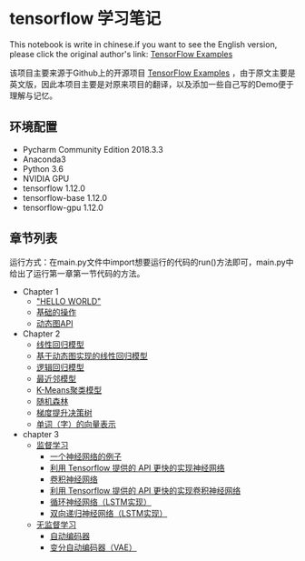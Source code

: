 # tensorflow 学习笔记
This notebook is write in chinese.if you want to see the English version, please click the original author's link:
[TensorFlow Examples](https://github.com/aymericdamien/TensorFlow-Examples#tutorial-index) 

该项目主要来源于Github上的开源项目
[TensorFlow Examples](https://github.com/aymericdamien/TensorFlow-Examples#tutorial-index) ，由于原文主要是英文版，因此本项目主要是对原来项目的翻译，以及添加一些自己写的Demo便于理解与记忆。
## 环境配置
+ Pycharm Community Edition 2018.3.3
+ Anaconda3
+ Python 3.6
+ NVIDIA GPU
+ tensorflow 1.12.0
+ tensorflow-base 1.12.0
+ tensorflow-gpu 1.12.0
## 章节列表
运行方式：在main.py文件中import想要运行的代码的run()方法即可，main.py中给出了运行第一章第一节代码的方法。
+ Chapter 1
    + ["HELLO WORLD"](https://github.com/D-Hsueh/TensorflowLearn/blob/master/chapter1/HelloWorld.py)
    + [基础的操作](https://github.com/D-Hsueh/TensorflowLearn/blob/master/chapter1/BasicOperations.py)
    + [动态图API](https://github.com/D-Hsueh/TensorflowLearn/blob/master/chapter1/BasicEagerAPI.py)
+ Chapter 2
    + [线性回归模型](https://github.com/D-Hsueh/TensorflowLearn/blob/master/chapter2/LinearRegression.py)
    + [基于动态图实现的线性回归模型](https://github.com/D-Hsueh/TensorflowLearn/blob/master/chapter2/LinearRegressionWithEagerAPI.py)
    + [逻辑回归模型](https://github.com/D-Hsueh/TensorflowLearn/blob/master/chapter2/LogisticRegression.py)
    + [最近邻模型](https://github.com/D-Hsueh/TensorflowLearn/blob/master/chapter2/NearestNeighbor.py)
    + [K-Means聚类模型](https://github.com/D-Hsueh/TensorflowLearn/blob/master/chapter2/Kmeans.py)
    + [随机森林](https://github.com/D-Hsueh/TensorflowLearn/blob/master/chapter2/RandomForest.py)
    + [梯度提升决策树](https://github.com/D-Hsueh/TensorflowLearn/blob/master/chapter2/GradientBoostedDecisionTree.py)
    + [单词（字）的向量表示](https://github.com/D-Hsueh/TensorflowLearn/blob/master/chapter2/Word2Vec.py)
+ chapter 3
    + [监督学习](https://github.com/D-Hsueh/TensorflowLearn/tree/master/chapter3/Supervised)
        + [一个神经网络的例子](https://github.com/D-Hsueh/TensorflowLearn/blob/master/chapter3/Supervised/NeuralNetworkExample.py)
        + [利用 Tensorflow 提供的 API 更快的实现神经网络](https://github.com/D-Hsueh/TensorflowLearn/blob/master/chapter3/Supervised/NeuralNetworkExamplewithTFAPI.py)
        + [卷积神经网络](https://github.com/D-Hsueh/TensorflowLearn/blob/master/chapter3/Supervised/ConvolutionalNeuralNetwork.py)
        + [利用 Tensorflow 提供的 API 更快的实现卷积神经网络](https://github.com/D-Hsueh/TensorflowLearn/blob/master/chapter3/Supervised/ConvolutionalNeuralNetworkwithTFAPI.py)
        + [循环神经网络（LSTM实现）](https://github.com/D-Hsueh/TensorflowLearn/blob/master/chapter3/Supervised/LSTM.py)
        + [双向递归神经网络（LSTM实现）](https://github.com/D-Hsueh/TensorflowLearn/blob/master/chapter3/Supervised/bidirectionalLSTM.py)
    + [无监督学习](https://github.com/D-Hsueh/TensorflowLearn/tree/master/chapter3/Unsupervised)
        + [自动编码器](https://github.com/D-Hsueh/TensorflowLearn/tree/master/chapter3/Unsupervised/AutoEncoder.py)
        + [变分自动编码器（VAE）](https://github.com/D-Hsueh/TensorflowLearn/tree/master/chapter3/Unsupervised/VariationalAutoEncoder.py)
    
